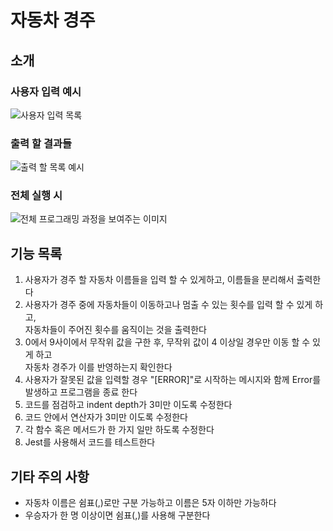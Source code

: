 # 자동차 경주

## 소개

### 사용자 입력 예시
![사용자 입력 목록](https://github.com/user-attachments/assets/5d41a73f-2364-42b1-bdb5-f5fc7c643d1e)

### 출력 할 결과들
![출력 할 목록 예시](https://github.com/user-attachments/assets/75275e1b-8688-4146-abb0-90b7b9eee627)

### 전체 실행 시
![전체 프로그래밍 과정을 보여주는 이미지](https://github.com/user-attachments/assets/a56db32f-cbec-47c5-af98-7c02d60f78f2)


## 기능 목록

1. 사용자가 경주 할 자동차 이름들을 입력 할 수 있게하고, 이름들을 분리해서 출력한다
2. 사용자가 경주 중에 자동차들이 이동하고나 멈출 수 있는 횟수를 입력 할 수 있게 하고, <br> 자동차들이 주어진 횟수를 움직이는 것을 출력한다
3. 0에서 9사이에서 무작위 값을 구한 후, 무작위 값이 4 이상일 경우만 이동 할 수 있게 하고<br>
   자동차 경주가 이를 반영하는지 확인한다
4. 사용자가 잘못된 값을 입력할 경우 "[ERROR]"로 시작하는 메시지와 함께 Error를 발생하고 프로그램을 종료 한다
5. 코드를 점검하고 indent depth가 3미만 이도록 수정한다
6. 코드 안에서 연산자가 3미만 이도록 수정한다
7. 각 함수 혹은 메서드가 한 가지 일만 하도록 수정한다
8. Jest를 사용해서 코드를 테스트한다

## 기타 주의 사항

- 자동차 이름은 쉼표(,)로만 구분 가능하고 이름은 5자 이하만 가능하다
- 우승자가 한 명 이상이면 쉼표(,)를 사용해 구분한다
